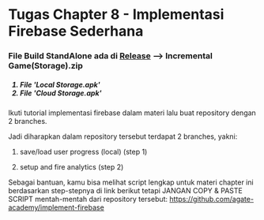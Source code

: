 # Tugas Chapter 8 - Implementasi Firebase Sederhana

<h3>File Build StandAlone ada di <a href = "https://github.com/NaufalAmajid/Implementasi_Firebase/releases/tag/v1.0">Release</a> --> Incremental Game(Storage).zip </h3>
<h5>
  <ol>
    <li>File 'Local Storage.apk' </li>
    <li>File 'Cloud Storage.apk' </li>
  </ol>
</h5>
<p>
Ikuti tutorial implementasi firebase dalam materi lalu buat repository dengan 2 branches.

Jadi diharapkan dalam repository tersebut terdapat 2 branches, yakni:

1) save/load user progress (local) (step 1)

2) setup and fire analytics (step 2)

Sebagai bantuan, kamu bisa melihat script lengkap untuk materi chapter ini berdasarkan step-stepnya di link berikut tetapi JANGAN COPY & PASTE SCRIPT mentah-mentah dari repository tersebut:
<a href = "https://github.com/agate-academy/implement-firebase">https://github.com/agate-academy/implement-firebase</a>
</p>
